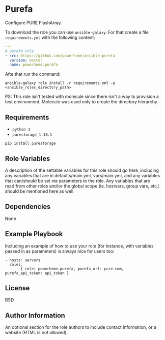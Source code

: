 Purefa
=========

Configure PURE FlashArray.

To download the role you can use `ansible-galaxy`. For that create a file `requirements.yml` with the following content:

```yml
---
# purefa role
- src: https://github.com/powerhome/ansible-purefa
  version: master
  name: powerhome.purefa

```

Afte that run the command:
```
ansible-galaxy role install -r requirements.yml -p <ansible_roles_directory_path>
```

PS: This role isn't tested with molecule since there isn't a way to provision a test environment. Molecule was used only to create the directory hierarchy.

Requirements
------------

* `python 3`
* `purestorage 1.18.1`
```
pip install purestorage
```

Role Variables
--------------

A description of the settable variables for this role should go here, including
any variables that are in defaults/main.yml, vars/main.yml, and any variables
that can/should be set via parameters to the role. Any variables that are read
from other roles and/or the global scope (ie. hostvars, group vars, etc.) should
be mentioned here as well.

Dependencies
------------

None

Example Playbook
----------------

Including an example of how to use your role (for instance, with variables
passed in as parameters) is always nice for users too:

    - hosts: servers
      roles:
         - { role: powerhome.purefa, purefa_url: pure.com, purefa_api_token: api_token }

License
-------

BSD

Author Information
------------------

An optional section for the role authors to include contact information, or a
website (HTML is not allowed).
